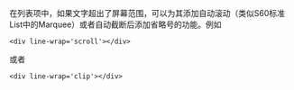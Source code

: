 在列表项中，如果文字超出了屏幕范围，可以为其添加自动滚动（类似S60标准List中的Marquee）或者自动截断后添加省略号的功能。例如
```
<div line-wrap='scroll'></div>
```
或者
```
<div line-wrap='clip'></div>
```